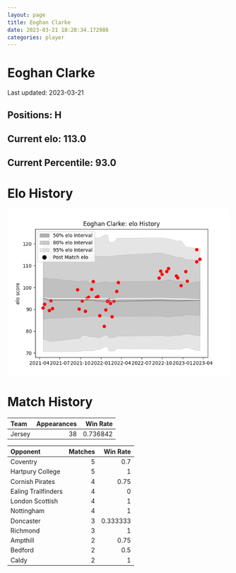 ```yaml
---  
layout: page  
title: Eoghan Clarke  
date: 2023-03-21 18:28:34.172986  
categories: player  
---
```

# Eoghan Clarke


Last updated: 2023-03-21
## Positions: H

## Current elo: 113.0

## Current Percentile: 93.0

# Elo History


![elo history](history_EoghanClarke.png)
# Match History


| Team   |   Appearances |   Win Rate |
|:-------|--------------:|-----------:|
| Jersey |            38 |   0.736842 |

| Opponent            |   Matches |   Win Rate |
|:--------------------|----------:|-----------:|
| Coventry            |         5 |   0.7      |
| Hartpury College    |         5 |   1        |
| Cornish Pirates     |         4 |   0.75     |
| Ealing Trailfinders |         4 |   0        |
| London Scottish     |         4 |   1        |
| Nottingham          |         4 |   1        |
| Doncaster           |         3 |   0.333333 |
| Richmond            |         3 |   1        |
| Ampthill            |         2 |   0.75     |
| Bedford             |         2 |   0.5      |
| Caldy               |         2 |   1        |